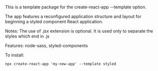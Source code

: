 This is a template package for the create-react-app --template option.

The app features a reconfigured application structure and layout for beginning
a styled component React application.

Notes: The use of .jsx extension is optional. It is used only to separate the styles which end in .js

Features:
node-sass,
styled-components

To install:

```
npx create-react-app 'my-new-app' --template styled
```
